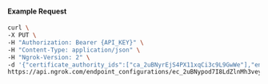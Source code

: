 <!-- Code generated for API Clients. DO NOT EDIT. -->

#### Example Request

```bash
curl \
-X PUT \
-H "Authorization: Bearer {API_KEY}" \
-H "Content-Type: application/json" \
-H "Ngrok-Version: 2" \
-d '{"certificate_authority_ids":["ca_2uBNyrEjS4PX11xqCi3c9L9GwWe"],"enabled":true}' \
https://api.ngrok.com/endpoint_configurations/ec_2uBNypod7I8LdZlnMh3veyDNw0R/mutual_tls
```
